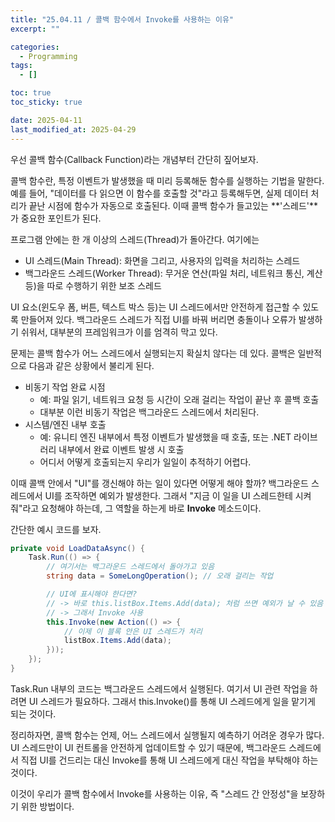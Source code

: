```yaml
---
title: "25.04.11 / 콜백 함수에서 Invoke를 사용하는 이유"
excerpt: ""

categories:
  - Programming
tags:
  - []

toc: true
toc_sticky: true

date: 2025-04-11
last_modified_at: 2025-04-29
---
```


우선 콜백 함수(Callback Function)라는 개념부터 간단히 짚어보자.

콜백 함수란, 특정 이벤트가 발생했을 때 미리 등록해둔 함수를 실행하는 기법을 말한다. 예를 들어, "데이터를 다 읽으면 이 함수를 호출할 것"라고 등록해두면, 실제 데이터 처리가 끝난 시점에 함수가 자동으로 호출된다. 이때 콜백 함수가 들고있는 **'스레드'**가 중요한 포인트가 된다.

프로그램 안에는 한 개 이상의 스레드(Thread)가 돌아간다. 여기에는

- UI 스레드(Main Thread): 화면을 그리고, 사용자의 입력을 처리하는 스레드
- 백그라운드 스레드(Worker Thread): 무거운 연산(파일 처리, 네트워크 통신, 계산 등)을 따로 수행하기 위한 보조 스레드

UI 요소(윈도우 폼, 버튼, 텍스트 박스 등)는 UI 스레드에서만 안전하게 접근할 수 있도록 만들어져 있다. 백그라운드 스레드가 직접 UI를 바꿔 버리면 충돌이나 오류가 발생하기 쉬워서, 대부분의 프레임워크가 이를 엄격히 막고 있다.

문제는 콜백 함수가 어느 스레드에서 실행되는지 확실치 않다는 데 있다. 콜백은 일반적으로 다음과 같은 상황에서 불리게 된다.

- 비동기 작업 완료 시점
  - 예: 파일 읽기, 네트워크 요청 등 시간이 오래 걸리는 작업이 끝난 후 콜백 호출
  - 대부분 이런 비동기 작업은 백그라운드 스레드에서 처리된다.
- 시스템/엔진 내부 호출
  - 예: 유니티 엔진 내부에서 특정 이벤트가 발생했을 때 호출, 또는 .NET 라이브러리 내부에서 완료 이벤트 발생 시 호출
  - 어디서 어떻게 호출되는지 우리가 일일이 추적하기 어렵다.

이때 콜백 안에서 "UI"를 갱신해야 하는 일이 있다면 어떻게 해야 할까? 백그라운드 스레드에서 UI를 조작하면 예외가 발생한다. 그래서 "지금 이 일을 UI 스레드한테 시켜줘"라고 요청해야 하는데, 그 역할을 하는게 바로 **Invoke** 메소드이다.

간단한 예시 코드를 보자.

```csharp
private void LoadDataAsync() {
    Task.Run(() => {
        // 여기서는 백그라운드 스레드에서 돌아가고 있음
        string data = SomeLongOperation(); // 오래 걸리는 작업

        // UI에 표시해야 한다면?
        // -> 바로 this.listBox.Items.Add(data); 처럼 쓰면 예외가 날 수 있음
        // -> 그래서 Invoke 사용
        this.Invoke(new Action(() => {
            // 이제 이 블록 안은 UI 스레드가 처리
            listBox.Items.Add(data);
        }));
    });
}
```

Task.Run 내부의 코드는 백그라운드 스레드에서 실행된다. 여기서 UI 관련 작업을 하려면 UI 스레드가 필요하다. 그래서 this.Invoke()를 통해 UI 스레드에게 일을 맡기게 되는 것이다.

정리하자면, 콜백 함수는 언제, 어느 스레드에서 실행될지 예측하기 어려운 경우가 많다. UI 스레드만이 UI 컨트롤을 안전하게 업데이트할 수 있기 때문에, 백그라운드 스레드에서 직접 UI를 건드리는 대신 Invoke를 통해 UI 스레드에게 대신 작업을 부탁해야 하는 것이다.

이것이 우리가 콜백 함수에서 Invoke를 사용하는 이유, 즉 "스레드 간 안정성"을 보장하기 위한 방법이다.
